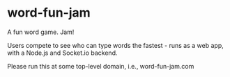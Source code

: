 word-fun-jam
============

A fun word game. Jam!

Users compete to see who can type words the fastest - runs as a web app, with a Node.js and Socket.io backend.

Please run this at some top-level domain, i.e., word-fun-jam.com


